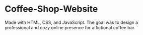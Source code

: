 # Coffee-Shop-Website
Made with HTML, CSS, and JavaScript. The goal was to design a professional and cozy online presence for a fictional coffee bar. 
